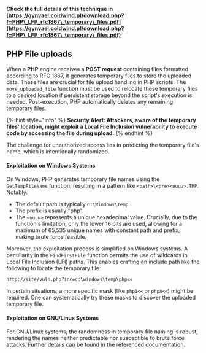 







**Check the full details of this technique in [https://gynvael.coldwind.pl/download.php?f=PHP\_LFI\_rfc1867\_temporary\_files.pdf](https://gynvael.coldwind.pl/download.php?f=PHP\_LFI\_rfc1867\_temporary\_files.pdf)**

## **PHP File uploads**

When a **PHP** engine receives a **POST request** containing files formatted according to RFC 1867, it generates temporary files to store the uploaded data. These files are crucial for file upload handling in PHP scripts. The `move_uploaded_file` function must be used to relocate these temporary files to a desired location if persistent storage beyond the script's execution is needed. Post-execution, PHP automatically deletes any remaining temporary files.

{% hint style="info" %}
**Security Alert: Attackers, aware of the temporary files' location, might exploit a Local File Inclusion vulnerability to execute code by accessing the file during upload.**
{% endhint %}

The challenge for unauthorized access lies in predicting the temporary file's name, which is intentionally randomized.

#### Exploitation on Windows Systems

On Windows, PHP generates temporary file names using the `GetTempFileName` function, resulting in a pattern like `<path>\<pre><uuuu>.TMP`. Notably:

- The default path is typically `C:\Windows\Temp`.
- The prefix is usually "php".
- The `<uuuu>` represents a unique hexadecimal value. Crucially, due to the function's limitation, only the lower 16 bits are used, allowing for a maximum of 65,535 unique names with constant path and prefix, making brute force feasible.

Moreover, the exploitation process is simplified on Windows systems. A peculiarity in the `FindFirstFile` function permits the use of wildcards in Local File Inclusion (LFI) paths. This enables crafting an include path like the following to locate the temporary file:

```
http://site/vuln.php?inc=c:\windows\temp\php<<
```

In certain situations, a more specific mask (like `php1<<` or `phpA<<`) might be required. One can systematically try these masks to discover the uploaded temporary file.

#### Exploitation on GNU/Linux Systems

For GNU/Linux systems, the randomness in temporary file naming is robust, rendering the names neither predictable nor susceptible to brute force attacks. Further details can be found in the referenced documentation.







